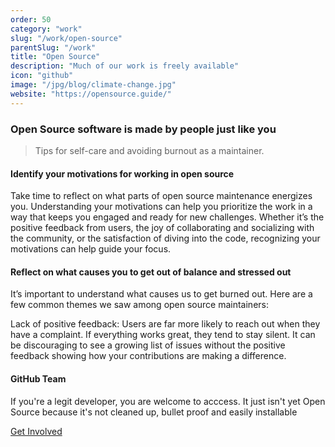 ```yaml
---
order: 50
category: "work"
slug: "/work/open-source"
parentSlug: "/work"
title: "Open Source"
description: "Much of our work is freely available"
icon: "github"
image: "/jpg/blog/climate-change.jpg"
website: "https://opensource.guide/"
---
```

### Open Source software is made by people just like you

> Tips for self-care and avoiding burnout as a maintainer.

#### Identify your motivations for working in open source

Take time to reflect on what parts of open source maintenance energizes you. Understanding your motivations can help you prioritize the work in a way that keeps you engaged and ready for new challenges. Whether it’s the positive feedback from users, the joy of collaborating and socializing with the community, or the satisfaction of diving into the code, recognizing your motivations can help guide your focus.

#### Reflect on what causes you to get out of balance and stressed out

It’s important to understand what causes us to get burned out. Here are a few common themes we saw among open source maintainers:

Lack of positive feedback: Users are far more likely to reach out when they have a complaint. If everything works great, they tend to stay silent. It can be discouraging to see a growing list of issues without the positive feedback showing how your contributions are making a difference.


#### GitHub Team

If you're a legit developer, you are welcome to acccess. It just isn't yet Open Source because it's not cleaned up, bullet proof and easily installable

[Get Involved](https://github.com/orgs/listingslab-software/projects/24)